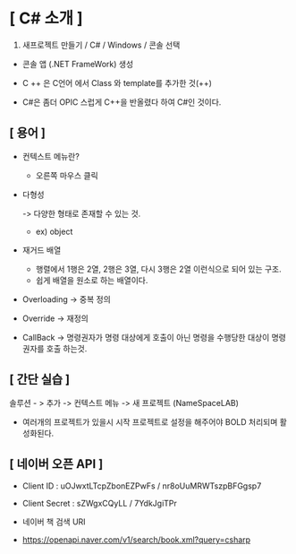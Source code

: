 # [ C# 소개 ]

1.  새프로젝트 만들기 / C# / Windows / 콘솔 선택
   - 콘솔 앱 (.NET FrameWork) 생성



- C ++ 은 C언어 에서 Class 와 template를 추가한 것(++)
- C#은 좀더 OPIC 스럽게 C++을 반올렸다 하여 C#인 것이다.



## [ 용어 ]

- 컨텍스트 메뉴란?

  - 오른쪽 마우스 클릭

    

- 다형성

  -> 다양한 형태로 존재할 수 있는 것. 

  - ex) object

    

- 재거드 배열
  -  행렬에서 1행은 2열, 2행은 3열, 다시 3행은 2열 이런식으로 되어 있는 구조.
  - 쉽게 배열을 원소로 하는 배열이다.



- Overloading -> 중복 정의

  

- Override -> 재정의

  

- CallBack -> 명령권자가 명령 대상에게 호출이 아닌 명령을 수행당한 대상이 명령권자를 호출 하는것.



## [ 간단 실습 ]

솔루션 - > 추가 -> 컨텍스트 메뉴 -> 새 프로젝트 (NameSpaceLAB)

+ 여러개의 프로젝트가 있을시 시작 프로젝트로 설정을 해주어야 BOLD 처리되며 활성화된다.



## [ 네이버 오픈 API ]

- Client ID : uOJwxtLTcpZbonEZPwFs	/	nr8oUuMRWTszpBFGgsp7
- Client Secret : sZWgxCQyLL                 /     7YdkJgiTPr



- 네이버 책 검색 URI
- https://openapi.naver.com/v1/search/book.xml?query=csharp